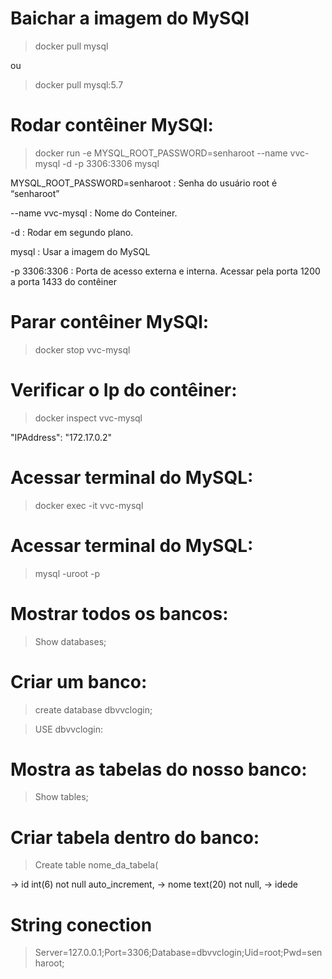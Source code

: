 # Baichar a imagem do MySQl
> docker pull mysql

ou

> docker pull mysql:5.7

# Rodar contêiner MySQl:
> docker run -e MYSQL_ROOT_PASSWORD=senharoot --name vvc-mysql -d -p 3306:3306 mysql

MYSQL_ROOT_PASSWORD=senharoot : Senha do usuário root é “senharoot”

--name vvc-mysql : Nome do Conteiner.

-d : Rodar em segundo plano.

mysql : Usar a imagem do MySQL

-p 3306:3306 : Porta de acesso externa e interna. Acessar pela porta 1200 a porta 1433 do contêiner

# Parar contêiner MySQl:
> docker stop vvc-mysql

# Verificar o Ip do contêiner:
> docker inspect vvc-mysql

"IPAddress": "172.17.0.2"

# Acessar terminal do MySQL:
> docker exec -it vvc-mysql

# Acessar terminal do MySQL:
> mysql -uroot -p

# Mostrar todos os bancos:
> Show databases;

# Criar um banco:
> create database dbvvclogin;

> USE dbvvclogin:

# Mostra as tabelas do nosso banco:
>Show tables;

# Criar tabela dentro do banco:
>Create  table nome_da_tabela(

-> id int(6) not null auto_increment,
-> nome text(20) not null,
-> idede

# String conection
> Server=127.0.0.1;Port=3306;Database=dbvvclogin;Uid=root;Pwd=senharoot;


